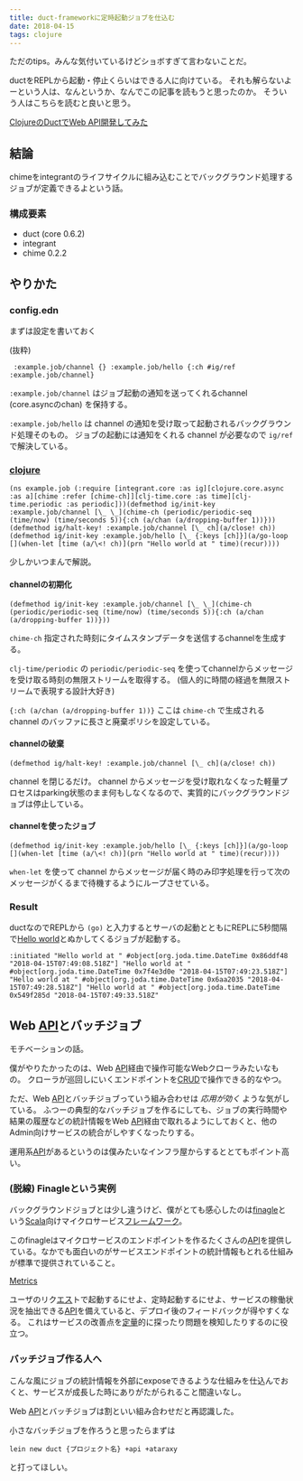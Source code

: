 ```yaml
---
title: duct-frameworkに定時起動ジョブを仕込む
date: 2018-04-15
tags: clojure
---
```


ただのtips。みんな気付いているけどショボすぎて言わないことだ。

ductをREPLから起動・停止くらいはできる人に向けている。 それも解らないよーという人は、なんというか、なんでこの記事を読もうと思ったのか。 そういう人はこちらを読むと良いと思う。

[ClojureのDuctでWeb API開発してみた](https://qiita.com/lagenorhynque/items/57d5aa086c4a080a1c54)

## 結論

chimeをintegrantのライフサイクルに組み込むことでバックグラウンド処理するジョブが定義できるよという話。

### 構成要素

- duct (core 0.6.2)
- integrant
- chime 0.2.2

## やりかた

### config.edn

まずは設定を書いておく

(抜粋)

     :example.job/channel {} :example.job/hello {:ch #ig/ref :example.job/channel}

`:example.job/channel` はジョブ起動の通知を送ってくれるchannel (core.asyncのchan) を保持する。

`:example.job/hello` は channel の通知を受け取って起動されるバックグラウンド処理そのもの。 ジョブの起動には通知をくれる channel が必要なので `ig/ref` で解決している。

### [clojure](http://d.hatena.ne.jp/keyword/clojure)

    (ns example.job (:require [integrant.core :as ig][clojure.core.async :as a][chime :refer [chime-ch]][clj-time.core :as time][clj-time.periodic :as periodic]))(defmethod ig/init-key :example.job/channel [\_ \_](chime-ch (periodic/periodic-seq (time/now) (time/seconds 5)){:ch (a/chan (a/dropping-buffer 1))}))(defmethod ig/halt-key! :example.job/channel [\_ ch](a/close! ch))(defmethod ig/init-key :example.job/hello [\_ {:keys [ch]}](a/go-loop [](when-let [time (a/\<! ch)](prn "Hello world at " time)(recur))))

少しかいつまんで解説。

#### channelの初期化

    (defmethod ig/init-key :example.job/channel [\_ \_](chime-ch (periodic/periodic-seq (time/now) (time/seconds 5)){:ch (a/chan (a/dropping-buffer 1))}))

`chime-ch` 指定された時刻にタイムスタンプデータを送信するchannelを生成する。

`clj-time/periodic` の `periodic/periodic-seq` を使ってchannelからメッセージを受け取る時刻の無限ストリームを取得する。 (個人的に時間の経過を無限ストリームで表現する設計大好き)

`{:ch (a/chan (a/dropping-buffer 1))}` ここは `chime-ch` で生成される channel のバッファに長さと廃棄ポリシを設定している。

#### channelの破棄

    (defmethod ig/halt-key! :example.job/channel [\_ ch](a/close! ch))

channel を閉じるだけ。 channel からメッセージを受け取れなくなった軽量プロセスはparking状態のまま何もしなくなるので、実質的にバックグラウンドジョブは停止している。

#### channelを使ったジョブ

    (defmethod ig/init-key :example.job/hello [\_ {:keys [ch]}](a/go-loop [](when-let [time (a/\<! ch)](prn "Hello world at " time)(recur))))

`when-let` を使って channel からメッセージが届く時のみ印字処理を行って次のメッセージがくるまで待機するようにループさせている。

### Result

ductなのでREPLから `(go)` と入力するとサーバの起動とともにREPLに5秒間隔で[Hello world](http://d.hatena.ne.jp/keyword/Hello%20world)とぬかしてくるジョブが起動する。

    :initiated "Hello world at " #object[org.joda.time.DateTime 0x86ddf48 "2018-04-15T07:49:08.518Z"] "Hello world at " #object[org.joda.time.DateTime 0x7f4e3d0e "2018-04-15T07:49:23.518Z"] "Hello world at " #object[org.joda.time.DateTime 0x6aa2035 "2018-04-15T07:49:28.518Z"] "Hello world at " #object[org.joda.time.DateTime 0x549f285d "2018-04-15T07:49:33.518Z"

## Web [API](http://d.hatena.ne.jp/keyword/API)とバッチジョブ

モチベーションの話。

僕がやりたかったのは、Web [API](http://d.hatena.ne.jp/keyword/API)経由で操作可能なWebクローラみたいなもの。 クローラが巡回しにいくエンドポイントを[CRUD](http://d.hatena.ne.jp/keyword/CRUD)で操作できる的なやつ。

ただ、Web [API](http://d.hatena.ne.jp/keyword/API)とバッチジョブっていう組み合わせは _応用が効く_ ような気がしている。 ふつーの典型的なバッチジョブを作るにしても、ジョブの実行時間や結果の履歴などの統計情報をWeb [API](http://d.hatena.ne.jp/keyword/API)経由で取れるようにしておくと、他のAdmin向けサービスの統合がしやすくなったりする。

運用系[API](http://d.hatena.ne.jp/keyword/API)があるというのは僕みたいなインフラ屋からするととてもポイント高い。

### (脱線) Finagleという実例

バックグラウンドジョブとは少し違うけど、僕がとても感心したのは[finagle](https://twitter.github.io/finagle/)という[Scala](http://d.hatena.ne.jp/keyword/Scala)向けマイクロサービス[フレームワーク](http://d.hatena.ne.jp/keyword/%A5%D5%A5%EC%A1%BC%A5%E0%A5%EF%A1%BC%A5%AF)。

このfinagleはマイクロサービスのエンドポイントを作るたくさんの[API](http://d.hatena.ne.jp/keyword/API)を提供している。なかでも面白いのがサービスエンドポイントの統計情報もとれる仕組みが標準で提供されていること。

[Metrics](https://twitter.github.io/finagle/guide/Metrics.html)

ユーザのリク[エス](http://d.hatena.ne.jp/keyword/%A5%A8%A5%B9)トで起動するにせよ、定時起動するにせよ、サービスの稼働状況を抽出できる[API](http://d.hatena.ne.jp/keyword/API)を備えていると、デプロイ後のフィードバックが得やすくなる。 これはサービスの改善点を[定量](http://d.hatena.ne.jp/keyword/%C4%EA%CE%CC)的に探ったり問題を検知したりするのに役立つ。

### バッチジョブ作る人へ

こんな風にジョブの統計情報を外部にexposeできるような仕組みを仕込んでおくと、サービスが成長した時にありがたがられること間違いなし。

Web [API](http://d.hatena.ne.jp/keyword/API)とバッチジョブは割といい組み合わせだと再認識した。

小さなバッチジョブを作ろうと思ったらまずは

    lein new duct {プロジェクト名} +api +ataraxy

と打ってほしい。

